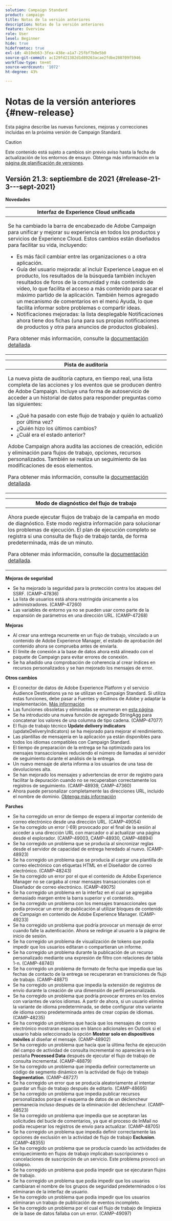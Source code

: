 ```yaml
---
solution: Campaign Standard
product: campaign
title: Notas de la versión anteriores
description: Notas de la versión anteriores
feature: Overview
role: User
level: Beginner
hide: true
hidefromtoc: true
exl-id: 4b10eb63-3fea-438e-a1a7-25fbf7b0e5b0
source-git-commit: ac129fd21382d1d89263acae2fdbe280709f5946
workflow-type: tm+mt
source-wordcount: '1072'
ht-degree: 43%

---
```


# Notas de la versión anteriores {#new-release}

Esta página describe las nuevas funciones, mejoras y correcciones incluidas en la próxima versión de Campaign Standard.

>[!CAUTION]
>
> Este contenido está sujeto a cambios sin previo aviso hasta la fecha de actualización de los entornos de ensayo. Obtenga más información en la [página de planificación de versiones](../../rn/using/release-planning.md).

## Versión 21.3: septiembre de 2021 {#release-21-3---sept-2021}

**Novedades**


<table> 
<thead> 
<tr> 
<th> <strong>Interfaz de Experience Cloud unificada</strong><br /> </th> 
</tr> 
</thead> 
<tbody> 
<tr> 
<td>
<p>Se ha cambiado la barra de encabezado de Adobe Campaign para unificar y mejorar su experiencia en todos los productos y servicios de Experience Cloud. Estos cambios están diseñados para facilitar su vida, incluyendo:</p>
<ul>
<li>Es más fácil cambiar entre las organizaciones o a otra aplicación.</li>
<li>Guía del usuario mejorada: al incluir Experience League en el producto, los resultados de la búsqueda también incluyen resultados de foros de la comunidad y más contenido de vídeo, lo que facilita el acceso a más contenido para sacar el máximo partido de la aplicación. También hemos agregado un mecanismo de comentarios en el menú Ayuda, lo que facilita informar sobre problemas o compartir ideas.</li>
<li>Notificaciones mejoradas: la lista desplegable Notificaciones ahora tiene dos fichas (una para sus propias notificaciones de productos y otra para anuncios de productos globales).</li>
</ul>
<p>Para obtener más información, consulte la <a href="../../start/using/interface-description.md#top-bar">documentación detallada</a>.
</p>
</td> 
</tr> 
</tbody> 
</table>

<table> 
<thead> 
<tr> 
<th> <strong>Pista de auditoría</strong><br /> </th> 
</tr> 
</thead> 
<tbody> 
<tr> 
<td>
<p>La nueva pista de auditoría captura, en tiempo real, una lista completa de las acciones y los eventos que se producen dentro de Adobe Campaign. Incluye una forma de autoservicio de acceder a un historial de datos para responder preguntas como las siguientes:</p>
<ul>
<li>¿Qué ha pasado con este flujo de trabajo y quién lo actualizó por última vez?</li>
<li>¿Quién hizo los últimos cambios?</li>
<li>¿Cuál era el estado anterior?</li>
</ul>
<p>Adobe Campaign ahora audita las acciones de creación, edición y eliminación para flujos de trabajo, opciones, recursos personalizados. También se realiza un seguimiento de las modificaciones de esos elementos.</p>
<p>Para obtener más información, consulte la <a href="../../administration/using/audit.md">documentación detallada</a>.</p>
</td> 
</tr> 
</tbody> 
</table>


<table> 
<thead> 
<tr> 
<th> <strong>Modo de diagnóstico del flujo de trabajo</strong><br /> </th> 
</tr> 
</thead> 
<tbody> 
<tr> 
<td>
<p>Ahora puede ejecutar flujos de trabajo de la campaña en modo de diagnóstico. Este modo registra información para solucionar los problemas de ejecución. El plan de ejecución completo se registra si una consulta de flujo de trabajo tarda, de forma predeterminada, más de un minuto.</p>
<p>Para obtener más información, consulte la <a href="../../automating/using/managing-execution-options.md">documentación detallada</a>.</p>
</td> 
</tr> 
</tbody> 
</table>

**Mejoras de seguridad**

* Se ha mejorado la seguridad para la protección contra los ataques del SSRF. (CAMP-47836)
* La lista de usuarios está ahora restringida únicamente a los administradores. (CAMP-47260)
* Las variables de entorno ya no se pueden usar como parte de la expansión de parámetros en una dirección URL. (CAMP-47268)

**Mejoras**

* Al crear una entrega recurrente en un flujo de trabajo, vinculado a un contenido de Adobe Experience Manager, el estado de aprobación del contenido ahora se comprueba antes de enviarla.
* El límite de conexión a la base de datos ahora está alineado con el paquete de Campaign para evitar errores de conexión.
* Se ha añadido una comprobación de coherencia al crear índices en recursos personalizados y se han mejorado los mensajes de error.

**Otros cambios**

* El conector de datos de Adobe Experience Platform y el servicio Audience Destinations ya no se utilizan en Campaign Standard. Si utiliza estas funciones, debe pasar a Fuentes y destinos de Adobe y adaptar la implementación. [Más información](../../integrating/using/get-started-sources-destinations.md)
* Las funciones obsoletas y eliminadas se enumeran en [esta página](deprecated-features.md).
* Se ha introducido una nueva función de agregado StringAgg para concatenar los valores de una columna de tipo cadena. (CAMP-47077)
* El flujo de trabajo técnico **Update delivery indicators** (updateDeliveryIndicators) se ha mejorado para mejorar el rendimiento.
* Las plantillas de mensajería en la aplicación ya están disponibles para todos los idiomas compatibles con Campaign Standard.
* El tiempo de preparación de la entrega se ha optimizado para los mensajes transaccionales reduciendo el número de llamadas al servidor de seguimiento durante el análisis de la entrega.
* Un nuevo mensaje de alerta informa a los usuarios de una tasa de devoluciones alta.
* Se han mejorado los mensajes y advertencias de error de registro para facilitar la depuración cuando no se recuperaban correctamente los registros de seguimiento. (CAMP-48939, CAMP-47360)
* Ahora puede personalizar completamente las direcciones URL, incluido el nombre de dominio. [Obtenga más información](../../designing/using/personalization.md#personalizing-urls)

**Parches**

* Se ha corregido un error de tiempo de espera al importar contenido de correo electrónico desde una dirección URL. (CAMP-49054)
* Se ha corregido un error (-69) provocado por el final de la sesión al acceder a una dirección URL con marcador o al actualizar una página desde el explorador. (CAMP-49003, CAMP-48930, CAMP-48894)
* Se ha corregido un problema que se producía al sincronizar reglas desde el servidor de capacidad de entrega heredado al nuevo. (CAMP-48923)
* Se ha corregido un problema que se producía al cargar una plantilla de correo electrónico con etiquetas HTML en el Diseñador de correo electrónico. (CAMP-48243)
* Se ha corregido un error por el que el contenido de Adobe Experience Manager no se cargaba al crear mensajes transaccionales con el Diseñador de correo electrónico. (CAMP-49075)
* Se ha corregido un problema en la interfaz en el cual se agregaba demasiado margen entre la barra superior y el contenido.
* Se ha corregido un problema con los mensajes transaccionales que podía provocar un error de publicación al utilizar bloques de contenido de Campaign en contenido de Adobe Experience Manager. (CAMP-49233)
* Se ha corregido un problema que podría provocar un mensaje de error cuando falle la autenticación. Ahora se redirige al usuario a la página de inicio de sesión.
* Se ha corregido un problema de visualización de tokens que podía impedir que los usuarios editaran o compartieran un informe.
* Se ha corregido un problema durante la publicación de un recurso personalizado mediante una expresión de filtro con relaciones de tabla 1-n. (CAMP-48740)
* Se ha corregido un problema de formato de fecha que impedía que las fechas de contacto de la entrega se recuperaran en transiciones de flujo de trabajo. (CAMP-48871)
* Se ha corregido un problema que impedía la extensión de registros de envío durante la creación de una dimensión de perfil personalizada.
* Se ha corregido un problema que podría provocar errores en los envíos con variantes de varios idiomas. A partir de ahora, si un usuario elimina la variante de idioma predeterminada, se debe configurar otra variante de idioma como predeterminada antes de crear copias de idiomas. (CAMP-48235)
* Se ha corregido un problema que hacía que los mensajes de correo electrónico mostraran espacios en blanco adicionales en Outlook si el usuario había seleccionado la opción **Mostrar solo en dispositivos móviles** al diseñar el mensaje. (CAMP-48902)
* Se ha corregido un problema que hacía que la última fecha de ejecución del campo de actividad de consulta incremental no apareciera en la pestaña **Processed Data** después de ejecutar el flujo de trabajo de consulta incremental. (CAMP-48879)
* Se ha corregido un problema que impedía definir correctamente un código de segmento dinámico en la actividad de flujo de trabajo **Segmentation**. (CAMP-48727)
* Se ha corregido un error que se producía aleatoriamente al intentar guardar un flujo de trabajo después de editarlo. (CAMP-48695)
* Se ha corregido un problema que impedía publicar recursos personalizados porque el esquema de datos de un déclencheur permanecía incluso después de la eliminación del déclencheur. (CAMP-48523)
* Se ha corregido un problema que impedía que se aceptaran las solicitudes del bucle de comentarios, ya que el proceso de InMail no podía recuperar los registros de envío para actualizar. (CAMP-48705)
* Se ha corregido un problema que impedía definir correctamente las opciones de exclusión en la actividad de flujo de trabajo **Exclusion**.(CAMP-48355)
* Se ha corregido un problema que se producía cuando las actividades de enriquecimiento en flujos de trabajo implicaban suscripciones o cancelaciones de suscripción de un servicio. Este problema provocó un colapso.
* Se ha corregido un problema que podía impedir que se ejecutaran flujos de trabajo.
* Se ha corregido un problema que podía impedir que los usuarios cambiaran el nombre de los grupos de seguridad predeterminados o los eliminaran de la interfaz de usuario.
* Se ha corregido un problema que podía impedir que los usuarios eliminaran un trabajo de publicación de eventos incompleto.
* Se ha corregido un problema por el cual el flujo de trabajo de limpieza de la base de datos fallaba con un error. (CAMP-49097)
